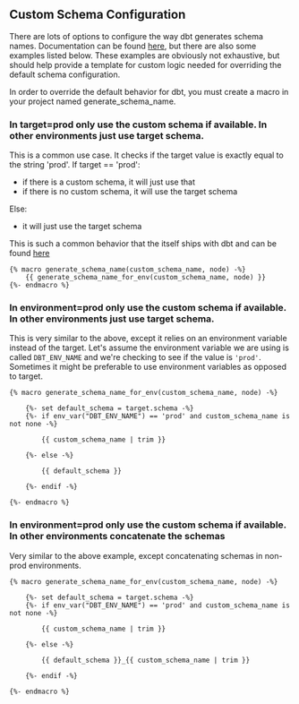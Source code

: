 ## Custom Schema Configuration

There are lots of options to configure the way dbt generates schema names. Documentation can be 
found [here](https://docs.getdbt.com/docs/build/custom-schemas#advanced-custom-schema-configuration), but 
there are also some examples listed below. These examples are obviously not exhaustive, but 
should help provide a template for custom logic needed for overriding the default schema configuration.

In order to override the default behavior for dbt, you must create
a macro in your project named generate_schema_name.

### In target=prod only use the custom schema if available. In other environments just use target schema.

This is a common use case. It checks if the target value is exactly equal to the string 'prod'. 
If target == 'prod':
- if there is a custom schema, it will just use that 
- if there is no custom schema, it will use the target schema 

Else:
- it will just use the target schema 

This is such a common behavior that the itself ships with dbt and can be found [here](https://github.com/dbt-labs/dbt-core/blob/main/core/dbt/include/global_project/macros/get_custom_name/get_custom_schema.sql#L47-L60)

```
{% macro generate_schema_name(custom_schema_name, node) -%}
    {{ generate_schema_name_for_env(custom_schema_name, node) }}
{%- endmacro %}
```


### In environment=prod only use the custom schema if available. In other environments just use target schema.

This is very similar to the above, except it relies on an environment variable instead of the target. Let's assume the environment 
variable we are using is called `DBT_ENV_NAME` and we're checking to see if the value is `'prod'`. Sometimes it might be preferable
to use environment variables as opposed to target.

```
{% macro generate_schema_name_for_env(custom_schema_name, node) -%}

    {%- set default_schema = target.schema -%}
    {%- if env_var("DBT_ENV_NAME") == 'prod' and custom_schema_name is not none -%}

        {{ custom_schema_name | trim }}

    {%- else -%}

        {{ default_schema }}

    {%- endif -%}

{%- endmacro %}
```

### In environment=prod only use the custom schema if available. In other environments concatenate the schemas

Very similar to the above example, except concatenating schemas in non-prod environments.

```
{% macro generate_schema_name_for_env(custom_schema_name, node) -%}

    {%- set default_schema = target.schema -%}
    {%- if env_var("DBT_ENV_NAME") == 'prod' and custom_schema_name is not none -%}

        {{ custom_schema_name | trim }}

    {%- else -%}

        {{ default_schema }}_{{ custom_schema_name | trim }}

    {%- endif -%}

{%- endmacro %}
```